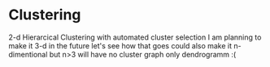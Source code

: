 # Clustering
2-d Hierarcical Clustering with automated cluster selection
I am planning to make it 3-d in the future let's see how that goes
could also make it n-dimentional but n>3 will have no cluster graph only dendrogramm :(
